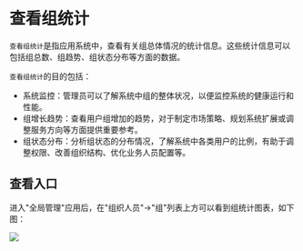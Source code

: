 查看组统计
===

`查看组统计`是指应用系统中，查看有关组总体情况的统计信息。这些统计信息可以包括组总数、组趋势、组状态分布等方面的数据。

`查看组统计`的目的包括：

- 系统监控：管理员可以了解系统中组的整体状况，以便监控系统的健康运行和性能。
- 组增长趋势：查看用户组增加的趋势，对于制定市场策略、规划系统扩展或调整服务方向等方面提供重要参考。
- 组状态分布：分析组状态的分布情况，了解系统中各类用户的比例，有助于调整权限、改善组织结构、优化业务人员配置等。

## 查看入口

进入"全局管理"应用后，在"组织人员"->"组"列表上方可以看到组统计图表，如下图：

![](https://bj-c1-prod-files.xcan.cloud/storage/pubapi/v1/file/group-count.png?fid=207887590483820724&fpt=Djmxlfen1S9D9p0fEcbuo99WjH8edR9BwRNKiRqq)

